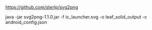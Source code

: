 https://github.com/sterlp/svg2png

java -jar svg2png-1.1.0.jar -f ic_launcher.svg -o leaf_solid_output -c android_config.json
